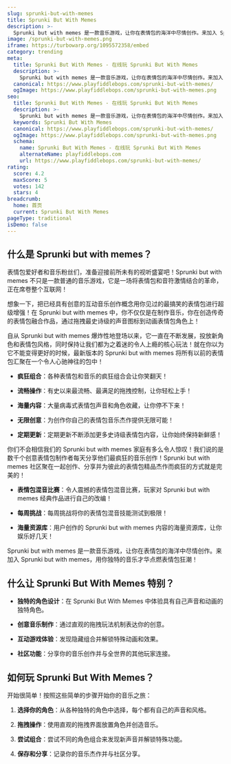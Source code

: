 ```yaml
---
slug: sprunki-but-with-memes
title: Sprunki But With Memes
description: >-
  Sprunki but with memes 是一款音乐游戏，让你在表情包的海洋中尽情创作。来加入 Sprunki but with memes，用你独特的音乐才华点燃表情包狂潮！
image: /sprunki-but-with-memes.png
iframe: https://turbowarp.org/1095572358/embed
category: trending
meta:
  title: Sprunki But With Memes - 在线玩 Sprunki But With Memes
  description: >-
    Sprunki but with memes 是一款音乐游戏，让你在表情包的海洋中尽情创作。来加入 Sprunki but with memes，用你独特的音乐才华点燃表情包狂潮！
  canonical: https://www.playfiddlebops.com/sprunki-but-with-memes/
  ogImage: https://www.playfiddlebops.com/sprunki-but-with-memes.png
seo:
  title: Sprunki But With Memes - 在线玩 Sprunki But With Memes
  description: >-
    Sprunki but with memes 是一款音乐游戏，让你在表情包的海洋中尽情创作。来加入 Sprunki but with memes，用你独特的音乐才华点燃表情包狂潮！
  keywords: Sprunki But With Memes
  canonical: https://www.playfiddlebops.com/sprunki-but-with-memes/
  ogImage: https://www.playfiddlebops.com/sprunki-but-with-memes.png
  schema:
    name: Sprunki But With Memes - 在线玩 Sprunki But With Memes
    alternateName: playfiddlebops.com
    url: https://www.playfiddlebops.com/sprunki-but-with-memes/
rating:
  score: 4.2
  maxScore: 5
  votes: 142
  stars: 4
breadcrumb:
  home: 首页
  current: Sprunki But With Memes
pageType: traditional
isDemo: false
---
```


## 什么是 Sprunki but with memes？

表情包爱好者和音乐粉丝们，准备迎接前所未有的视听盛宴吧！Sprunki but with memes 不只是一款普通的音乐游戏，它是一场将表情包和音符激情结合的革命，正在席卷整个互联网！

想象一下，把已经具有创意的互动音乐创作概念用你见过的最搞笑的表情包进行超级增强！在 Sprunki but with memes 中，你不仅仅是在制作音乐，你在创造传奇的表情包融合作品，通过拖拽最史诗级的声音图标到动画表情包角色上！

自从 Sprunki but with memes 爆炸性地登场以来，它一直在不断发展，投放新角色和表情包风格，同时保持让我们都为之着迷的令人上瘾的核心玩法！就在你以为它不能变得更好的时候，最新版本的 Sprunki but with memes 将所有以前的表情包汇聚在一个令人心驰神往的包中！

- **疯狂组合**：各种表情包和音乐的疯狂组合会让你笑翻天！

- **流畅操作**：有史以来最流畅、最满足的拖拽控制，让你轻松上手！

- **海量内容**：大量病毒式表情包声音和角色收藏，让你停不下来！

- **无限创意**：为创作你自己的表情包音乐杰作提供无限可能！

- **定期更新**：定期更新不断添加更多史诗级表情包内容，让你始终保持新鲜感！

你们不会相信我们的 Sprunki but with memes 家庭有多么令人惊叹！我们说的是数千个创意表情包制作者每天分享他们最疯狂的音乐创作！Sprunki but with memes 社区聚在一起创作、分享并为彼此的表情包精品杰作而疯狂的方式就是完美的！

- **表情包混音比赛**：令人震撼的表情包混音比赛，玩家对 Sprunki but with memes 经典作品进行自己的改编！

- **每周挑战**：每周挑战将你的表情包混音技能测试到极限！

- **海量资源库**：用户创作的 Sprunki but with memes 内容的海量资源库，让你娱乐好几天！

Sprunki but with memes 是一款音乐游戏，让你在表情包的海洋中尽情创作。来加入 Sprunki but with memes，用你独特的音乐才华点燃表情包狂潮！

## 什么让 Sprunki But With Memes 特别？

- **独特的角色设计**：在 Sprunki But With Memes 中体验具有自己声音和动画的独特角色。

- **创意音乐制作**：通过直观的拖拽玩法机制表达你的创意。

- **互动游戏体验**：发现隐藏组合并解锁特殊动画和效果。

- **社区功能**：分享你的音乐创作并与全世界的其他玩家连接。

## 如何玩 Sprunki But With Memes？

开始很简单！按照这些简单的步骤开始你的音乐之旅：

1. **选择你的角色**：从各种独特的角色中选择，每个都有自己的声音和风格。

1. **拖拽操作**：使用直观的拖拽界面放置角色并创造音乐。

1. **尝试组合**：尝试不同的角色组合来发现新声音并解锁特殊功能。

1. **保存和分享**：记录你的音乐杰作并与社区分享。